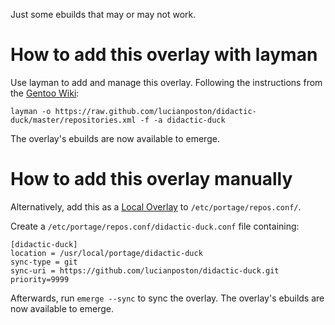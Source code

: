 Just some ebuilds that may or may not work.

# How to add this overlay with layman

Use layman to add and manage this overlay. Following the instructions from the [Gentoo Wiki](http://wiki.gentoo.org/wiki/Layman#Adding_custom_overlays):

	layman -o https://raw.github.com/lucianposton/didactic-duck/master/repositories.xml -f -a didactic-duck

The overlay's ebuilds are now available to emerge.

# How to add this overlay manually

Alternatively, add this as a [Local Overlay](https://wiki.gentoo.org/wiki/Overlay/Local_overlay) to `/etc/portage/repos.conf/`.

Create a `/etc/portage/repos.conf/didactic-duck.conf` file containing:

```
[didactic-duck]
location = /usr/local/portage/didactic-duck
sync-type = git
sync-uri = https://github.com/lucianposton/didactic-duck.git
priority=9999
```

Afterwards, run `emerge --sync` to sync the overlay. The overlay's ebuilds are now available to emerge.
